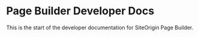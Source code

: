 # Page Builder Developer Docs

This is the start of the developer documentation for SiteOrigin Page Builder.
